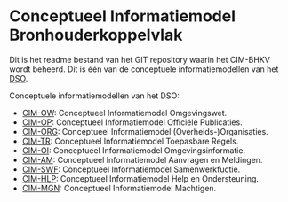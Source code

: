 # Conceptueel Informatiemodel Bronhouderkoppelvlak

Dit is het readme bestand van het GIT repository waarin het CIM-BHKV wordt beheerd. Dit is één van de conceptuele informatiemodellen van het [DSO](https://aandeslagmetdeomgevingswet.nl/implementatie/digitaal-stelsel/).

Conceptuele informatiemodellen van het DSO:

 - [CIM-OW](https://github.com/Geonovum/dso-cim-ow): Conceptueel Informatiemodel Omgevingswet.
 - [CIM-OP](https://github.com/Geonovum/dso-cim-op): Conceptueel Informatiemodel Officiële Publicaties. 
 - [CIM-ORG](https://github.com/Geonovum/dso-cim-org): Conceptueel Informatiemodel (Overheids-)Organisaties.
 - [CIM-TR](https://github.com/Geonovum/dso-cim-tr): Conceptueel Informatiemodel Toepasbare Regels. 
 - [CIM-OI](https://github.com/Geonovum/dso-cim-oi): Conceptueel Informatiemodel Omgevingsinformatie.
 - [CIM-AM](https://github.com/Geonovum/dso-cim-am): Conceptueel Informatiemodel Aanvragen en Meldingen.
 - [CIM-SWF](https://github.com/Geonovum/dso-cim-swf): Conceptueel Informatiemodel Samenwerkfuctie.
 - [CIM-HLP](https://github.com/Geonovum/dso-cim-hlp): Conceptueel Informatiemodel Help en Ondersteuning.
 - [CIM-MGN](https://github.com/Geonovum/dso-cim-mgn): Conceptueel Informatiemodel Machtigen.
